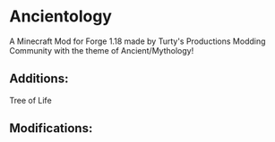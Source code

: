# Ancientology
A Minecraft Mod for Forge 1.18 made by Turty's Productions Modding Community with the theme of Ancient/Mythology!

## Additions:
Tree of Life
## Modifications:
